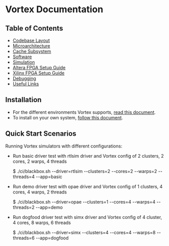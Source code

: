 # Vortex Documentation

## Table of Contents

- [Codebase Layout](codebase.md)
- [Microarchitecture](microarchitecture.md)
- [Cache Subsystem](cache_subsystem.md)
- [Software](software.md)
- [Simulation](simulation.md)
- [Altera FPGA Setup Guide](altera_fpga_guide.md)
- [Xilinx FPGA Setup Guide](xilinx_fpga_guide.md)
- [Debugging](debugging.md)
- [Useful Links](references.md)

## Installation

- For the different environments Vortex supports, [read this document](environment_setup.md).
- To install on your own system, [follow this document](install_vortex.md).

## Quick Start Scenarios

Running Vortex simulators with different configurations:
- Run basic driver test with rtlsim driver and Vortex config of 2 clusters, 2 cores, 2 warps, 4 threads

    $ ./ci/blackbox.sh --driver=rtlsim --clusters=2 --cores=2 --warps=2 --threads=4  --app=basic

- Run demo driver test with opae driver and Vortex config of 1 clusters, 4 cores, 4 warps, 2 threads

    $ ./ci/blackbox.sh --driver=opae --clusters=1 --cores=4 --warps=4 --threads=2 --app=demo

- Run dogfood driver test with simx driver and Vortex config of 4 cluster, 4 cores, 8 warps, 6 threads

    $ ./ci/blackbox.sh --driver=simx --clusters=4 --cores=4 --warps=8 --threads=6  --app=dogfood
